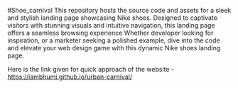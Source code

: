 #Shoe_carnival
This repository hosts the source code and assets for a sleek and stylish landing page showcasing Nike shoes.
Designed to captivate visitors with stunning visuals and intuitive navigation, this landing page offers a seamless browsing experience
Whether developer looking for inspiration, or a marketer seeking a polished example, dive into the code and elevate your web design game with this dynamic Nike shoes landing page.

 Here is the link given for quick approach of the website -
https://iambhumi.github.io/urban-carnival/
